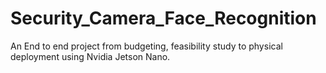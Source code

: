 # Security_Camera_Face_Recognition
An End to end project from budgeting, feasibility study to physical deployment using Nvidia Jetson Nano.
